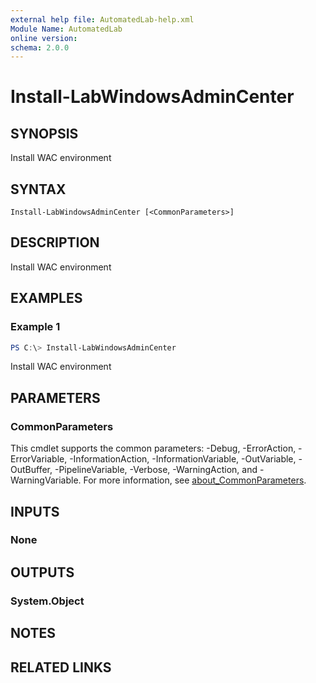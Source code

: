 ```yaml
---
external help file: AutomatedLab-help.xml
Module Name: AutomatedLab
online version:
schema: 2.0.0
---
```


# Install-LabWindowsAdminCenter

## SYNOPSIS
Install WAC environment

## SYNTAX

```
Install-LabWindowsAdminCenter [<CommonParameters>]
```

## DESCRIPTION
Install WAC environment

## EXAMPLES

### Example 1
```powershell
PS C:\> Install-LabWindowsAdminCenter
```

Install WAC environment

## PARAMETERS

### CommonParameters
This cmdlet supports the common parameters: -Debug, -ErrorAction, -ErrorVariable, -InformationAction, -InformationVariable, -OutVariable, -OutBuffer, -PipelineVariable, -Verbose, -WarningAction, and -WarningVariable. For more information, see [about_CommonParameters](http://go.microsoft.com/fwlink/?LinkID=113216).

## INPUTS

### None

## OUTPUTS

### System.Object
## NOTES

## RELATED LINKS
